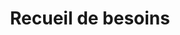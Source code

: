 ---
title: "Recueil de besoins"
image: "image/cahier.png"
alt: "Recueil de besoins"
description: "Rédaction d'un cahier des charges complet pour une maison d'édition."
---